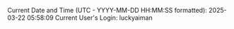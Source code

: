 Current Date and Time (UTC - YYYY-MM-DD HH:MM:SS formatted): 2025-03-22 05:58:09
Current User's Login: luckyaiman
